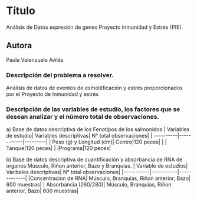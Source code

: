 # Título
Análisis de Datos expresión de genes Proyecto Inmunidad y Estrés (PIE).

## Autora
Paula Valenzuela Avilés

### Descripción del problema a resolver.
Análisis de datos de eventos de esmoltificación y estrés proporcionados por el Proyecto de Inmunidad y estrés 

### Descripción de las variables de estudio, los factores que se desean analizar y el número total de observaciones.

a) Base de datos descriptiva de los Fenotipos de los salmonidos 
| Variables de estudio| Variables descriptivas| N° total observaciones|
| ----------|------------|---------|
| Peso (g) y Longitud (cm)| Centro|120 peces|
|                         | Tanque|120 peces|
|                         |Programa|120 peces|

b) Base de datos descriptiva de cuantificación y absorbancia de RNA de organos Músculo, Riñon anterior, Bazo y Branquias. 
| Variable de estudios| Varibales descriptivas| N° total observaciones|
|-----------|-----------|-------------|
|Concentracion de RNA| Músculo, Branquias, Riñon anterior, Bazo| 600 muestras|
| Absorbancia (260/280)| Músculo, Branquias, Riñon anterior, Bazo| 600 muestras|
